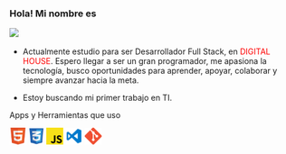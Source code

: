 ### Hola! Mi nombre es

<img src = "https://i.postimg.cc/HLj3Ttbw/GitHub2.png">

* Actualmente estudio para ser Desarrollador Full Stack, en <font color= "red">DIGITAL HOUSE</font>. Espero llegar a ser un gran programador, me apasiona la tecnología, busco oportunidades para aprender, apoyar, colaborar y siempre avanzar hacia la meta.

* Estoy buscando mi primer trabajo en TI.

Apps y Herramientas que uso

<a><code><img height="30" src="https://raw.githubusercontent.com/Davermx/Davermx/master/img/Html.png" style="max-width: 100%;"></a></code>
<a><code><img height="30" src="https://raw.githubusercontent.com/Davermx/Davermx/master/img/Css.png" style="max-width: 100%;"></a></code>
<a><code><img height="30" src="https://raw.githubusercontent.com/Davermx/Davermx/master/img/Js.png" style="max-width: 100%;"></a></code>
<a><code><img height="30" src="https://raw.githubusercontent.com/Davermx/Davermx/master/img/Visual.png" style="max-width: 100%;"></a></code>
<a><code><img height="30" src="https://raw.githubusercontent.com/Davermx/Davermx/master/img/Git.png" style="max-width: 100%;"></a></code>

